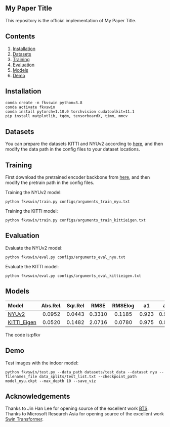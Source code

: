 ## My Paper Title
This repository is the official implementation of My Paper Title.
## Contents
1. [Installation](#installation)
2. [Datasets](#datasets)
3. [Training](#training)
4. [Evaluation](#evaluation)
5. [Models](#models)
6. [Demo](#demo)

## Installation
```
conda create -n fkvswin python=3.8
conda activate fkvswin
conda install pytorch=1.10.0 torchvision cudatoolkit=11.1
pip install matplotlib, tqdm, tensorboardX, timm, mmcv
```


## Datasets
You can prepare the datasets KITTI and NYUv2 according to [here](https://github.com/cleinc/bts), and then modify the data path in the config files to your dataset locations.


## Training
First download the pretrained encoder backbone from [here](https://github.com/microsoft/Swin-Transformer), and then modify the pretrain path in the config files.

Training the NYUv2 model:
```
python fkvswin/train.py configs/arguments_train_nyu.txt
```

Training the KITTI model:
```
python fkvswin/train.py configs/arguments_train_kittieigen.txt
```


## Evaluation
Evaluate the NYUv2 model:
```
python fkvswin/eval.py configs/arguments_eval_nyu.txt
```

Evaluate the KITTI model:
```
python fkvswin/eval.py configs/arguments_eval_kittieigen.txt
```

## Models
| Model | Abs.Rel. | Sqr.Rel | RMSE | RMSElog | a1 | a2 | a3| SILog| 
| :--- | :---: | :---: | :---: |  :---: |  :---: |  :---: |  :---: |  :---: |
|[NYUv2](https://pan.baidu.com/s/1vNoHIH3bunmI5d0wL0yzQQ) | 0.0952 | 0.0443 | 0.3310 | 0.1185 | 0.923 | 0.992 | 0.998 | 9.1023 |
|[KITTI_Eigen](https://pan.baidu.com/s/1dMsNL6wralGAd4UFcp8Acw) | 0.0520 | 0.1482 | 2.0716 | 0.0780 | 0.975 | 0.997 | 0.999 | 6.9859 |
The code is:pfkv

## Demo
Test images with the indoor model:
```
python fkvswin/test.py --data_path datasets/test_data --dataset nyu --filenames_file data_splits/test_list.txt --checkpoint_path model_nyu.ckpt --max_depth 10 --save_viz
```

## Acknowledgements
Thanks to Jin Han Lee for opening source of the excellent work [BTS](https://github.com/cleinc/bts).
Thanks to Microsoft Research Asia for opening source of the excellent work [Swin Transformer](https://github.com/microsoft/Swin-Transformer).
